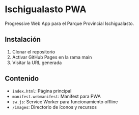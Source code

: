 # Ischigualasto PWA

Progressive Web App para el Parque Provincial Ischigualasto.

## Instalación

1. Clonar el repositorio
2. Activar GitHub Pages en la rama main
3. Visitar la URL generada

## Contenido

- `index.html`: Página principal
- `manifest.webmanifest`: Manifest para PWA
- `sw.js`: Service Worker para funcionamiento offline
- `/images`: Directorio de íconos y recursos
